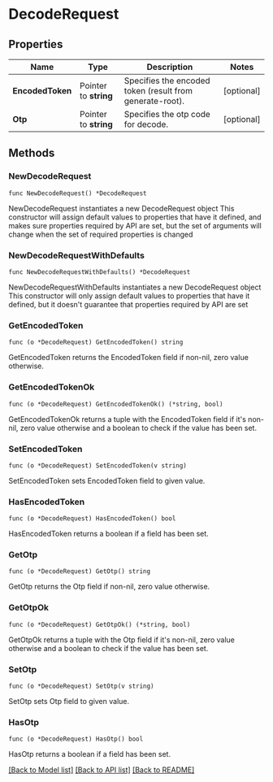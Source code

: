 # DecodeRequest


## Properties

Name | Type | Description | Notes
------------ | ------------- | ------------- | -------------
**EncodedToken** | Pointer to **string** | Specifies the encoded token (result from generate-root). | [optional] 
**Otp** | Pointer to **string** | Specifies the otp code for decode. | [optional] 



## Methods


### NewDecodeRequest

`func NewDecodeRequest() *DecodeRequest`

NewDecodeRequest instantiates a new DecodeRequest object
This constructor will assign default values to properties that have it defined,
and makes sure properties required by API are set, but the set of arguments
will change when the set of required properties is changed

### NewDecodeRequestWithDefaults

`func NewDecodeRequestWithDefaults() *DecodeRequest`

NewDecodeRequestWithDefaults instantiates a new DecodeRequest object
This constructor will only assign default values to properties that have it defined,
but it doesn't guarantee that properties required by API are set


### GetEncodedToken

`func (o *DecodeRequest) GetEncodedToken() string`

GetEncodedToken returns the EncodedToken field if non-nil, zero value otherwise.

### GetEncodedTokenOk

`func (o *DecodeRequest) GetEncodedTokenOk() (*string, bool)`

GetEncodedTokenOk returns a tuple with the EncodedToken field if it's non-nil, zero value otherwise
and a boolean to check if the value has been set.

### SetEncodedToken

`func (o *DecodeRequest) SetEncodedToken(v string)`

SetEncodedToken sets EncodedToken field to given value.


### HasEncodedToken

`func (o *DecodeRequest) HasEncodedToken() bool`

HasEncodedToken returns a boolean if a field has been set.




### GetOtp

`func (o *DecodeRequest) GetOtp() string`

GetOtp returns the Otp field if non-nil, zero value otherwise.

### GetOtpOk

`func (o *DecodeRequest) GetOtpOk() (*string, bool)`

GetOtpOk returns a tuple with the Otp field if it's non-nil, zero value otherwise
and a boolean to check if the value has been set.

### SetOtp

`func (o *DecodeRequest) SetOtp(v string)`

SetOtp sets Otp field to given value.


### HasOtp

`func (o *DecodeRequest) HasOtp() bool`

HasOtp returns a boolean if a field has been set.









[[Back to Model list]](../README.md#documentation-for-models) [[Back to API list]](../README.md#documentation-for-api-endpoints) [[Back to README]](../README.md)


